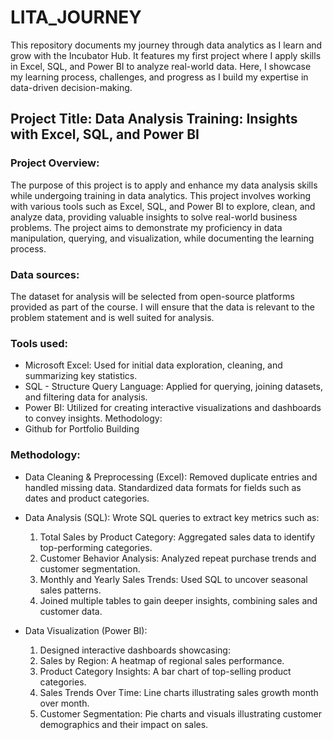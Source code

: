 # LITA_JOURNEY
This repository documents my journey through data analytics as I learn and grow with the Incubator Hub. It features my first project where I apply skills in Excel, SQL, and Power BI to analyze real-world data. Here, I showcase my learning process, challenges, and progress as I build my expertise in data-driven decision-making.

## Project Title:  Data Analysis Training: Insights with Excel, SQL, and Power BI

### Project Overview: 
The purpose of this project is to apply and enhance my data analysis skills while undergoing training in data analytics. This project involves working with various tools such as Excel, SQL, and Power BI to explore, clean, and analyze data, providing valuable insights to solve real-world business problems. The project aims to demonstrate my proficiency in data manipulation, querying, and visualization, while documenting the learning process.

### Data sources: 
The dataset for analysis will be selected from open-source platforms provided as part of the course. I will ensure that the data is relevant to the problem statement and is well suited for analysis.

### Tools used:
- Microsoft Excel: Used for initial data exploration, cleaning, and summarizing key statistics.
- SQL - Structure Query Language: Applied for querying, joining datasets, and filtering data for analysis.
- Power BI: Utilized for creating interactive visualizations and dashboards to convey insights.
Methodology:
- Github for Portfolio Building

### Methodology:
- Data Cleaning & Preprocessing (Excel):
Removed duplicate entries and handled missing data.
Standardized data formats for fields such as dates and product categories.

- Data Analysis (SQL):
Wrote SQL queries to extract key metrics such as:
  1. Total Sales by Product Category: Aggregated sales data to identify top-performing categories.
   2. Customer Behavior Analysis: Analyzed repeat purchase trends and customer segmentation.
     3. Monthly and Yearly Sales Trends: Used SQL to uncover seasonal sales patterns.
    4. Joined multiple tables to gain deeper insights, combining sales and customer data.

- Data Visualization (Power BI):
  1. Designed interactive dashboards showcasing:
   2. Sales by Region: A heatmap of regional sales performance.
     3. Product Category Insights: A bar chart of top-selling product categories.
    4. Sales Trends Over Time: Line charts illustrating sales growth month over month.
  5. Customer Segmentation: Pie charts and visuals illustrating customer demographics and their impact on sales.
